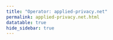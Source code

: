 ```yaml
---
title: "Operator: applied-privacy.net"
permalink: applied-privacy.net.html
datatable: true
hide_sidebar: true
---
```


<div>                        <script type="text/javascript">window.PlotlyConfig = {MathJaxConfig: 'local'};</script>
        <script src="https://cdn.plot.ly/plotly-latest.min.js"></script>                <div id="8f6292e6-b70c-43b8-83d7-44cb8d245efc" class="plotly-graph-div" style="height:100%; width:100%;"></div>            <script type="text/javascript">                                    window.PLOTLYENV=window.PLOTLYENV || {};                                    if (document.getElementById("8f6292e6-b70c-43b8-83d7-44cb8d245efc")) {                    Plotly.newPlot(                        "8f6292e6-b70c-43b8-83d7-44cb8d245efc",                        [{"name": "exit probability (%)", "type": "scatter", "x": ["2019-10-31", "2019-11-01", "2019-11-02", "2019-11-03", "2019-11-04", "2019-11-05", "2019-11-06", "2019-11-07", "2019-11-08", "2019-11-09", "2019-11-10", "2019-11-11", "2019-11-12", "2019-11-13", "2019-11-14", "2019-11-15", "2019-11-16", "2019-11-17", "2019-11-18", "2019-11-19", "2019-11-20", "2019-11-21", "2019-11-22", "2019-11-23", "2019-11-24", "2019-11-25", "2019-11-26", "2019-11-27", "2019-11-28", "2019-11-29", "2019-11-30", "2019-12-01", "2019-12-02", "2019-12-03", "2019-12-04", "2019-12-05", "2019-12-06", "2019-12-07", "2019-12-08", "2019-12-09", "2019-12-10", "2019-12-11", "2019-12-12", "2019-12-13", "2019-12-14", "2019-12-15", "2019-12-16", "2019-12-17", "2019-12-18", "2019-12-19", "2019-12-20", "2019-12-21", "2019-12-22", "2019-12-23", "2019-12-24", "2019-12-25", "2019-12-26", "2019-12-27", "2019-12-28", "2019-12-29", "2019-12-30", "2019-12-31", "2020-01-01", "2020-01-02", "2020-01-03", "2020-01-04", "2020-01-05", "2020-01-06", "2020-01-07", "2020-01-08", "2020-01-09", "2020-01-10", "2020-01-11", "2020-01-12", "2020-01-13", "2020-01-14", "2020-01-15", "2020-01-16", "2020-01-17", "2020-01-18", "2020-01-19", "2020-01-20", "2020-01-21", "2020-01-22", "2020-01-23", "2020-01-24", "2020-01-25", "2020-01-26", "2020-01-27", "2020-01-28", "2020-01-29", "2020-01-30", "2020-01-31", "2020-02-01", "2020-02-02", "2020-02-03", "2020-02-04", "2020-02-05", "2020-02-06", "2020-02-07", "2020-02-08", "2020-02-09", "2020-02-10", "2020-02-11", "2020-02-12", "2020-02-13", "2020-02-14", "2020-02-15", "2020-02-16", "2020-02-17", "2020-02-18", "2020-02-19", "2020-02-20", "2020-02-21", "2020-02-22", "2020-02-23", "2020-02-24", "2020-02-25", "2020-02-26", "2020-02-27", "2020-02-28", "2020-02-29", "2020-02-29", "2020-02-29", "2020-02-29", "2020-02-29", "2020-02-29", "2020-02-29", "2020-02-29", "2020-02-29", "2020-02-29", "2020-02-29", "2020-02-29", "2020-02-29", "2020-02-29", "2020-02-29", "2020-02-29", "2020-02-29", "2020-02-29", "2020-02-29", "2020-02-29", "2020-02-29", "2020-02-29", "2020-02-29", "2020-02-29", "2020-03-01", "2020-03-02", "2020-03-03", "2020-03-04", "2020-03-05", "2020-03-06", "2020-03-07", "2020-03-08", "2020-03-09", "2020-03-10", "2020-03-11", "2020-03-12", "2020-03-13", "2020-03-14", "2020-03-15", "2020-03-16", "2020-03-17", "2020-03-18", "2020-03-19", "2020-03-20", "2020-03-21", "2020-03-22", "2020-03-23", "2020-03-24", "2020-03-25", "2020-03-26", "2020-03-27", "2020-03-28", "2020-03-29", "2020-03-30", "2020-03-31", "2020-04-01", "2020-04-02", "2020-04-03", "2020-04-04", "2020-04-05", "2020-04-06", "2020-04-07", "2020-04-08", "2020-04-09", "2020-04-10", "2020-04-11", "2020-04-12", "2020-04-13", "2020-04-14", "2020-04-15", "2020-04-16", "2020-04-17", "2020-04-18", "2020-04-19", "2020-04-20", "2020-04-21", "2020-04-22", "2020-04-23", "2020-04-24", "2020-04-25", "2020-04-26", "2020-04-27", "2020-04-28", "2020-04-29", "2020-04-30", "2020-05-01", "2020-05-02", "2020-05-03", "2020-05-04", "2020-05-05", "2020-05-06", "2020-05-07", "2020-05-08", "2020-05-09", "2020-05-10", "2020-05-12", "2020-05-12", "2020-05-13", "2020-05-14", "2020-05-15", "2020-05-16", "2020-05-17", "2020-05-18", "2020-05-19", "2020-05-20", "2020-05-20", "2020-05-20", "2020-05-20", "2020-05-20", "2020-05-20", "2020-05-20", "2020-05-20", "2020-05-20", "2020-05-20", "2020-05-20", "2020-05-20", "2020-05-20", "2020-05-20", "2020-05-20", "2020-05-20", "2020-05-20", "2020-05-20", "2020-05-20", "2020-05-20", "2020-05-21", "2020-05-21", "2020-05-21", "2020-05-21", "2020-05-21", "2020-05-21", "2020-05-21", "2020-05-21", "2020-05-21", "2020-05-21", "2020-05-21", "2020-05-21", "2020-05-21", "2020-05-21", "2020-05-21", "2020-05-21", "2020-05-21", "2020-05-21", "2020-05-21", "2020-05-21", "2020-05-21", "2020-05-21", "2020-05-21", "2020-05-22", "2020-05-22", "2020-05-22", "2020-05-22", "2020-05-22", "2020-05-22", "2020-05-22", "2020-05-22", "2020-05-22", "2020-05-22", "2020-05-22", "2020-05-22", "2020-05-22", "2020-05-22", "2020-05-22", "2020-05-22", "2020-05-22", "2020-05-22", "2020-05-22", "2020-05-22", "2020-05-22", "2020-05-22", "2020-05-22", "2020-05-22", "2020-05-23", "2020-05-24", "2020-05-25", "2020-05-26", "2020-05-27", "2020-05-28", "2020-05-29", "2020-05-30", "2020-05-31", "2020-06-01", "2020-06-02", "2020-06-03", "2020-06-04", "2020-06-05", "2020-06-06", "2020-06-07", "2020-06-08", "2020-06-09", "2020-06-10", "2020-06-11", "2020-06-12", "2020-06-13", "2020-06-14", "2020-06-15", "2020-06-16", "2020-06-17", "2020-06-18", "2020-06-19", "2020-06-20", "2020-06-21", "2020-06-22", "2020-06-22", "2020-06-22", "2020-06-22", "2020-06-22", "2020-06-22", "2020-06-22", "2020-06-22", "2020-06-22", "2020-06-22", "2020-06-22", "2020-06-22", "2020-06-22", "2020-06-22", "2020-06-22", "2020-06-22", "2020-06-22", "2020-06-22", "2020-06-22", "2020-06-22", "2020-06-22", "2020-06-22", "2020-06-22", "2020-06-22", "2020-06-23", "2020-06-24", "2020-06-25", "2020-06-26", "2020-06-27", "2020-06-28", "2020-06-29", "2020-06-30", "2020-07-01", "2020-07-02", "2020-07-03", "2020-07-04", "2020-07-05", "2020-07-06", "2020-07-07", "2020-07-08", "2020-07-09", "2020-07-10", "2020-07-11", "2020-07-12", "2020-07-13", "2020-07-14", "2020-07-15", "2020-07-16", "2020-07-17", "2020-07-18", "2020-07-19", "2020-07-20", "2020-07-21", "2020-07-22", "2020-07-23", "2020-07-24", "2020-07-25", "2020-07-26", "2020-07-27", "2020-07-28", "2020-07-29", "2020-07-30", "2020-07-31", "2020-08-01", "2020-08-02", "2020-08-03", "2020-08-04", "2020-08-04", "2020-08-05", "2020-08-06", "2020-08-07", "2020-08-08", "2020-08-09", "2020-08-10", "2020-08-11", "2020-08-12", "2020-08-13", "2020-08-14", "2020-08-15", "2020-08-16", "2020-08-17", "2020-08-18", "2020-08-19", "2020-08-20", "2020-08-21", "2020-08-22", "2020-08-23", "2020-08-24", "2020-08-25", "2020-08-26", "2020-08-27", "2020-08-28", "2020-08-29", "2020-08-30", "2020-08-31", "2020-09-01", "2020-09-02", "2020-09-03", "2020-09-04", "2020-09-05", "2020-09-06", "2020-09-08", "2020-09-09", "2020-09-10", "2020-09-11", "2020-09-12", "2020-09-13", "2020-09-14", "2020-09-15", "2020-09-16", "2020-09-17", "2020-09-18", "2020-09-19", "2020-09-20", "2020-09-21", "2020-09-22", "2020-09-23", "2020-09-24", "2020-09-25", "2020-09-26", "2020-09-27", "2020-09-28", "2020-09-29", "2020-09-30", "2020-10-01", "2020-10-02", "2020-10-03", "2020-10-04", "2020-10-05", "2020-10-06", "2020-10-07", "2020-10-08", "2020-10-09", "2020-10-10", "2020-10-11", "2020-10-12", "2020-10-13", "2020-10-14", "2020-10-15", "2020-10-16", "2020-10-17", "2020-10-18", "2020-10-19", "2020-10-20", "2020-10-21", "2020-10-22", "2020-10-23", "2020-10-24", "2020-10-25", "2020-10-26", "2020-10-27", "2020-10-28", "2020-10-30", "2020-10-31", "2020-11-01", "2020-11-02", "2020-11-03", "2020-11-04", "2020-11-05", "2020-11-06", "2020-11-07", "2020-11-08", "2020-11-09", "2020-11-10", "2020-11-11", "2020-11-12", "2020-11-13", "2020-11-14", "2020-11-15", "2020-11-17", "2020-11-18", "2020-11-19", "2020-11-20", "2020-11-21", "2020-11-22", "2020-11-23", "2020-11-24", "2020-11-25", "2020-11-26", "2020-11-27", "2020-11-28", "2020-11-29", "2020-11-30", "2020-12-01", "2020-12-02", "2020-12-03", "2020-12-04", "2020-12-05", "2020-12-06", "2020-12-07", "2020-12-09", "2020-12-10", "2020-12-11", "2020-12-12", "2020-12-13", "2020-12-14", "2020-12-16", "2020-12-19", "2020-12-20", "2020-12-22", "2020-12-24", "2020-12-25", "2020-12-26", "2020-12-27", "2020-12-28", "2020-12-29", "2020-12-30", "2020-12-31", "2021-01-01", "2021-01-02", "2021-01-03", "2021-01-04", "2021-01-05", "2021-01-07", "2021-01-08", "2021-01-09", "2021-01-10", "2021-01-11", "2021-01-12", "2021-01-13", "2021-01-14", "2021-01-15", "2021-01-16", "2021-01-17", "2021-01-18", "2021-01-19", "2021-01-20", "2021-01-21", "2021-01-22", "2021-01-23", "2021-01-24", "2021-01-25", "2021-01-26", "2021-01-27", "2021-01-28", "2021-01-29", "2021-01-30", "2021-01-31", "2021-02-01", "2021-02-02", "2021-02-03", "2021-02-04", "2021-02-05", "2021-02-06", "2021-02-07", "2021-02-08", "2021-02-09", "2021-02-10", "2021-02-11", "2021-02-12", "2021-02-13", "2021-02-14", "2021-02-15", "2021-02-16", "2021-02-17", "2021-02-18", "2021-02-19", "2021-02-20", "2021-02-21", "2021-02-22", "2021-02-23", "2021-02-24", "2021-02-25", "2021-02-26", "2021-02-27", "2021-02-28", "2021-03-01", "2021-03-02", "2021-03-03", "2021-03-04", "2021-03-05", "2021-03-06", "2021-03-07", "2021-03-08", "2021-03-09", "2021-03-10", "2021-03-11", "2021-03-13", "2021-03-14", "2021-03-15", "2021-03-16", "2021-03-17", "2021-03-18", "2021-03-19", "2021-03-20", "2021-03-21", "2021-03-22", "2021-03-23", "2021-03-24", "2021-03-25", "2021-03-26", "2021-03-27", "2021-03-28", "2021-03-29", "2021-03-30", "2021-03-31", "2021-04-01", "2021-04-02", "2021-04-03", "2021-04-04", "2021-04-05", "2021-04-06", "2021-04-07", "2021-04-08", "2021-04-09", "2021-04-10", "2021-04-11", "2021-04-12", "2021-04-13", "2021-04-14", "2021-04-15", "2021-04-16", "2021-04-17", "2021-04-18", "2021-04-19", "2021-04-20", "2021-04-21", "2021-04-22", "2021-04-23", "2021-04-24", "2021-04-25", "2021-04-26", "2021-04-27", "2021-04-28", "2021-04-29", "2021-04-30", "2021-05-01", "2021-05-02", "2021-05-03", "2021-05-04", "2021-05-05", "2021-05-06", "2021-05-07", "2021-05-08", "2021-05-09", "2021-05-10", "2021-05-11", "2021-05-12", "2021-05-13", "2021-05-14", "2021-05-15", "2021-05-16", "2021-05-17", "2021-05-18", "2021-05-19", "2021-05-20", "2021-05-21", "2021-05-22", "2021-05-23", "2021-05-24", "2021-05-25", "2021-05-26", "2021-05-27", "2021-05-28", "2021-05-29", "2021-05-30", "2021-05-31", "2021-06-01", "2021-06-02", "2021-06-03", "2021-06-04", "2021-06-05", "2021-06-06", "2021-06-07", "2021-06-09", "2021-06-10", "2021-06-11", "2021-06-12", "2021-06-13", "2021-06-14", "2021-06-15", "2021-06-16", "2021-06-17", "2021-06-18", "2021-06-19", "2021-06-20", "2021-06-21", "2021-06-22", "2021-06-23", "2021-06-24", "2021-06-25", "2021-06-26", "2021-06-27", "2021-06-28", "2021-06-29", "2021-06-30", "2021-07-01", "2021-07-02"], "xaxis": "x", "y": [8.11, 7.82, 7.92, 8.09, 7.77, 8.01, 8.24, 8.15, 7.97, 8.47, 8.25, 8.3, 8.48, 8.78, 8.61, 8.3, 8.12, 8.38, 8.07, 8.37, 8.44, 8.24, 8.47, 8.53, 8.34, 7.91, 7.83, 7.56, 7.6, 7.53, 7.71, 7.74, 7.67, 7.61, 7.56, 7.6, 7.68, 8.34, 8.43, 8.72, 8.52, 8.32, 8.62, 8.42, 8.51, 8.5, 8.43, 8.87, 8.83, 8.93, 9.15, 8.87, 8.66, 8.48, 8.34, 9.01, 8.94, 8.87, 8.79, 8.91, 9.2, 8.54, 8.52, 8.67, 8.2, 8.23, 8.48, 8.57, 8.04, 7.95, 7.78, 8.2, 8.18, 8.46, 7.95, 8.37, 8.17, 8.86, 8.45, 9.12, 8.73, 9.41, 9.27, 8.55, 8.6, 8.28, 8.72, 8.65, 8.16, 8.53, 8.13, 8.64, 8.26, 8.63, 8.25, 8.11, 8.08, 8.13, 8.39, 8.25, 8.31, 8.58, 8.53, 8.5, 8.63, 8.52, 8.35, 8.27, 8.4, 8.31, 8.06, 8.17, 8.28, 7.96, 8.05, 7.82, 7.9, 7.84, 7.8, 7.41, 7.46, 7.31, 7.29, 7.42, 7.43, 7.38, 7.33, 7.45, 7.35, 7.2, 7.41, 7.3, 7.39, 7.25, 7.46, 7.34, 7.26, 7.39, 7.43, 7.37, 7.31, 7.41, 7.3, 7.31, 7.49, 7.55, 7.46, 7.53, 7.2, 7.61, 7.41, 7.61, 7.61, 7.61, 7.42, 7.28, 7.06, 7.5, 7.36, 7.3, 7.46, 8.74, 8.31, 7.97, 8.27, 8.13, 8.25, 8.34, 8.55, 8.78, 8.63, 8.65, 8.47, 8.39, 8.43, 8.38, 8.22, 8.24, 7.92, 8.28, 8.52, 8.22, 7.79, 8.06, 7.89, 7.64, 7.74, 7.9, 7.25, 6.93, 6.59, 6.38, 6.54, 6.61, 6.62, 6.29, 6.22, 6.19, 6.1, 5.82, 5.67, 5.58, 5.45, 5.24, 5.35, 5.12, 4.96, 4.75, 4.61, 4.62, 4.48, 4.32, 4.22, 4.09, 3.99, 3.82, 3.91, 3.84, 3.8, 3.87, 3.85, 3.74, 3.63, 3.52, 3.46, 3.4, 3.37, 3.43, 3.37, 3.39, 3.4, 3.34, 3.42, 3.44, 3.38, 3.38, 3.42, 3.37, 3.4, 3.44, 3.41, 3.36, 3.42, 3.39, 3.38, 3.44, 3.35, 3.36, 3.42, 3.34, 3.31, 3.35, 3.43, 3.36, 3.32, 3.43, 3.33, 3.37, 3.46, 3.37, 3.32, 3.42, 3.34, 3.36, 3.44, 3.31, 3.31, 3.35, 4.28, 4.16, 4.48, 4.32, 4.23, 4.42, 4.29, 4.21, 4.48, 4.35, 4.25, 3.34, 4.43, 4.34, 4.19, 4.48, 4.37, 4.27, 4.15, 4.46, 4.32, 4.21, 4.48, 4.38, 4.53, 4.71, 4.85, 4.92, 4.88, 4.71, 4.72, 4.33, 4.31, 4.21, 4.26, 4.23, 4.22, 4.08, 3.88, 3.89, 4.0, 3.94, 3.81, 3.79, 3.89, 3.77, 3.69, 3.66, 3.99, 4.03, 4.0, 3.91, 3.8, 3.79, 4.92, 4.82, 4.72, 5.02, 4.93, 4.71, 4.73, 4.95, 4.83, 4.71, 4.89, 4.71, 4.71, 4.97, 4.84, 4.71, 4.68, 4.9, 4.72, 4.7, 5.02, 4.93, 4.72, 4.75, 5.31, 5.84, 5.92, 6.27, 6.51, 6.45, 6.25, 6.38, 6.22, 6.1, 6.12, 6.22, 6.09, 5.86, 5.78, 5.85, 5.75, 5.58, 5.77, 5.42, 5.41, 5.05, 4.92, 4.89, 4.7, 4.67, 4.67, 4.44, 4.35, 4.64, 4.44, 4.41, 3.94, 3.96, 3.86, 3.78, 3.83, 3.72, 3.55, 3.65, 3.56, 3.52, 3.63, 3.62, 3.64, 3.61, 3.56, 3.51, 3.49, 3.58, 3.51, 3.45, 3.25, 3.27, 3.32, 3.2, 3.64, 3.65, 3.65, 3.97, 4.0, 4.11, 4.43, 4.66, 4.71, 4.95, 4.89, 5.06, 4.98, 4.97, 4.88, 4.58, 4.64, 4.46, 4.67, 4.6, 4.56, 4.65, 4.65, 4.48, 4.62, 4.5, 4.15, 4.16, 4.04, 4.33, 4.57, 4.37, 4.21, 4.28, 4.32, 4.2, 4.21, 4.09, 4.06, 4.19, 3.97, 3.91, 4.09, 4.0, 4.06, 4.04, 3.9, 4.0, 3.98, 3.96, 3.83, 3.9, 3.91, 3.91, 3.8, 3.79, 3.69, 3.63, 3.54, 3.61, 3.59, 3.52, 3.44, 3.55, 3.63, 3.73, 3.65, 3.63, 3.54, 3.58, 3.47, 3.56, 3.55, 4.99, 5.15, 5.46, 5.65, 5.9, 5.74, 5.74, 5.7, 5.78, 5.73, 5.94, 6.54, 6.09, 6.03, 5.94, 5.99, 6.15, 5.87, 5.79, 5.84, 5.79, 5.8, 5.81, 5.57, 5.61, 5.56, 5.58, 5.41, 5.3, 5.06, 5.01, 5.14, 5.43, 5.13, 5.29, 5.27, 5.15, 5.36, 5.23, 5.11, 5.09, 5.01, 5.04, 4.89, 4.76, 5.02, 4.21, 4.26, 3.63, 2.11, 2.18, 2.31, 2.34, 2.74, 2.85, 2.82, 2.96, 3.05, 3.02, 2.99, 3.2, 3.3, 3.26, 3.21, 3.18, 3.37, 3.51, 3.59, 3.49, 3.44, 3.44, 3.43, 3.47, 3.41, 3.46, 3.49, 3.47, 3.41, 3.32, 3.32, 3.35, 3.57, 3.55, 3.55, 3.37, 3.29, 3.44, 3.35, 3.52, 3.92, 3.94, 4.1, 4.17, 4.12, 4.32, 4.33, 4.15, 4.03, 4.04, 4.14, 4.16, 4.14, 4.12, 5.35, 5.58, 5.78, 5.19, 5.1, 5.1, 5.35, 5.28, 5.24, 5.2, 5.3, 5.29, 5.36, 5.46, 5.46, 5.46, 5.34, 5.33, 5.9, 5.66, 5.66, 5.31, 5.35, 5.65, 5.39, 5.54, 5.57, 6.18, 6.41, 6.25, 6.51, 6.12, 6.26, 5.97, 6.42, 6.25, 6.01, 6.52, 6.7, 6.57, 6.64, 6.49, 6.61, 6.07, 6.03, 6.17, 6.06, 5.72, 6.06, 5.68, 5.5, 5.85, 5.97, 6.14, 6.26, 6.07, 6.08, 6.44, 6.33, 6.39, 6.37, 6.5, 6.38, 6.21, 6.15, 6.46, 6.44, 6.35, 6.45, 6.69, 6.74, 6.64, 6.45, 6.49, 6.25, 6.56, 6.72, 6.51, 6.4, 6.55, 6.59, 6.59, 6.74, 6.91, 6.62, 6.5, 6.72, 6.73, 6.71, 6.67, 6.56, 6.66, 6.62, 6.21, 6.27, 6.52, 6.66, 6.95, 6.9, 6.88, 6.71, 6.49, 6.57, 6.87, 7.24, 7.38, 7.22, 7.18, 6.43, 6.32, 6.47, 6.54, 6.47, 6.46, 6.31, 6.18, 6.25, 5.96, 6.18, 6.12, 6.02, 6.21, 6.11, 6.14, 5.82, 5.69, 5.54, 5.68, 5.91, 5.91, 5.88, 5.92], "yaxis": "y"}, {"name": "guard probability (%)", "type": "scatter", "x": ["2019-10-31", "2019-11-01", "2019-11-02", "2019-11-03", "2019-11-04", "2019-11-05", "2019-11-06", "2019-11-07", "2019-11-08", "2019-11-09", "2019-11-10", "2019-11-11", "2019-11-12", "2019-11-13", "2019-11-14", "2019-11-15", "2019-11-16", "2019-11-17", "2019-11-18", "2019-11-19", "2019-11-20", "2019-11-21", "2019-11-22", "2019-11-23", "2019-11-24", "2019-11-25", "2019-11-26", "2019-11-27", "2019-11-28", "2019-11-29", "2019-11-30", "2019-12-01", "2019-12-02", "2019-12-03", "2019-12-04", "2019-12-05", "2019-12-06", "2019-12-07", "2019-12-08", "2019-12-09", "2019-12-10", "2019-12-11", "2019-12-12", "2019-12-13", "2019-12-14", "2019-12-15", "2019-12-16", "2019-12-17", "2019-12-18", "2019-12-19", "2019-12-20", "2019-12-21", "2019-12-22", "2019-12-23", "2019-12-24", "2019-12-25", "2019-12-26", "2019-12-27", "2019-12-28", "2019-12-29", "2019-12-30", "2019-12-31", "2020-01-01", "2020-01-02", "2020-01-03", "2020-01-04", "2020-01-05", "2020-01-06", "2020-01-07", "2020-01-08", "2020-01-09", "2020-01-10", "2020-01-11", "2020-01-12", "2020-01-13", "2020-01-14", "2020-01-15", "2020-01-16", "2020-01-17", "2020-01-18", "2020-01-19", "2020-01-20", "2020-01-21", "2020-01-22", "2020-01-23", "2020-01-24", "2020-01-25", "2020-01-26", "2020-01-27", "2020-01-28", "2020-01-29", "2020-01-30", "2020-01-31", "2020-02-01", "2020-02-02", "2020-02-03", "2020-02-04", "2020-02-05", "2020-02-06", "2020-02-07", "2020-02-08", "2020-02-09", "2020-02-10", "2020-02-11", "2020-02-12", "2020-02-13", "2020-02-14", "2020-02-15", "2020-02-16", "2020-02-17", "2020-02-18", "2020-02-19", "2020-02-20", "2020-02-21", "2020-02-22", "2020-02-23", "2020-02-24", "2020-02-25", "2020-02-26", "2020-02-27", "2020-02-28", "2020-02-29", "2020-02-29", "2020-02-29", "2020-02-29", "2020-02-29", "2020-02-29", "2020-02-29", "2020-02-29", "2020-02-29", "2020-02-29", "2020-02-29", "2020-02-29", "2020-02-29", "2020-02-29", "2020-02-29", "2020-02-29", "2020-02-29", "2020-02-29", "2020-02-29", "2020-02-29", "2020-02-29", "2020-02-29", "2020-02-29", "2020-02-29", "2020-03-01", "2020-03-02", "2020-03-03", "2020-03-04", "2020-03-05", "2020-03-06", "2020-03-07", "2020-03-08", "2020-03-09", "2020-03-10", "2020-03-11", "2020-03-12", "2020-03-13", "2020-03-14", "2020-03-15", "2020-03-16", "2020-03-17", "2020-03-18", "2020-03-19", "2020-03-20", "2020-03-21", "2020-03-22", "2020-03-23", "2020-03-24", "2020-03-25", "2020-03-26", "2020-03-27", "2020-03-28", "2020-03-29", "2020-03-30", "2020-03-31", "2020-04-01", "2020-04-02", "2020-04-03", "2020-04-04", "2020-04-05", "2020-04-06", "2020-04-07", "2020-04-08", "2020-04-09", "2020-04-10", "2020-04-11", "2020-04-12", "2020-04-13", "2020-04-14", "2020-04-15", "2020-04-16", "2020-04-17", "2020-04-18", "2020-04-19", "2020-04-20", "2020-04-21", "2020-04-22", "2020-04-23", "2020-04-24", "2020-04-25", "2020-04-26", "2020-04-27", "2020-04-28", "2020-04-29", "2020-04-30", "2020-05-01", "2020-05-02", "2020-05-03", "2020-05-04", "2020-05-05", "2020-05-06", "2020-05-07", "2020-05-08", "2020-05-09", "2020-05-10", "2020-05-12", "2020-05-12", "2020-05-13", "2020-05-14", "2020-05-15", "2020-05-16", "2020-05-17", "2020-05-18", "2020-05-19", "2020-05-20", "2020-05-20", "2020-05-20", "2020-05-20", "2020-05-20", "2020-05-20", "2020-05-20", "2020-05-20", "2020-05-20", "2020-05-20", "2020-05-20", "2020-05-20", "2020-05-20", "2020-05-20", "2020-05-20", "2020-05-20", "2020-05-20", "2020-05-20", "2020-05-20", "2020-05-20", "2020-05-21", "2020-05-21", "2020-05-21", "2020-05-21", "2020-05-21", "2020-05-21", "2020-05-21", "2020-05-21", "2020-05-21", "2020-05-21", "2020-05-21", "2020-05-21", "2020-05-21", "2020-05-21", "2020-05-21", "2020-05-21", "2020-05-21", "2020-05-21", "2020-05-21", "2020-05-21", "2020-05-21", "2020-05-21", "2020-05-21", "2020-05-22", "2020-05-22", "2020-05-22", "2020-05-22", "2020-05-22", "2020-05-22", "2020-05-22", "2020-05-22", "2020-05-22", "2020-05-22", "2020-05-22", "2020-05-22", "2020-05-22", "2020-05-22", "2020-05-22", "2020-05-22", "2020-05-22", "2020-05-22", "2020-05-22", "2020-05-22", "2020-05-22", "2020-05-22", "2020-05-22", "2020-05-22", "2020-05-23", "2020-05-24", "2020-05-25", "2020-05-26", "2020-05-27", "2020-05-28", "2020-05-29", "2020-05-30", "2020-05-31", "2020-06-01", "2020-06-02", "2020-06-03", "2020-06-04", "2020-06-05", "2020-06-06", "2020-06-07", "2020-06-08", "2020-06-09", "2020-06-10", "2020-06-11", "2020-06-12", "2020-06-13", "2020-06-14", "2020-06-15", "2020-06-16", "2020-06-17", "2020-06-18", "2020-06-19", "2020-06-20", "2020-06-21", "2020-06-22", "2020-06-22", "2020-06-22", "2020-06-22", "2020-06-22", "2020-06-22", "2020-06-22", "2020-06-22", "2020-06-22", "2020-06-22", "2020-06-22", "2020-06-22", "2020-06-22", "2020-06-22", "2020-06-22", "2020-06-22", "2020-06-22", "2020-06-22", "2020-06-22", "2020-06-22", "2020-06-22", "2020-06-22", "2020-06-22", "2020-06-22", "2020-06-23", "2020-06-24", "2020-06-25", "2020-06-26", "2020-06-27", "2020-06-28", "2020-06-29", "2020-06-30", "2020-07-01", "2020-07-02", "2020-07-03", "2020-07-04", "2020-07-05", "2020-07-06", "2020-07-07", "2020-07-08", "2020-07-09", "2020-07-10", "2020-07-11", "2020-07-12", "2020-07-13", "2020-07-14", "2020-07-15", "2020-07-16", "2020-07-17", "2020-07-18", "2020-07-19", "2020-07-20", "2020-07-21", "2020-07-22", "2020-07-23", "2020-07-24", "2020-07-25", "2020-07-26", "2020-07-27", "2020-07-28", "2020-07-29", "2020-07-30", "2020-07-31", "2020-08-01", "2020-08-02", "2020-08-03", "2020-08-04", "2020-08-04", "2020-08-05", "2020-08-06", "2020-08-07", "2020-08-08", "2020-08-09", "2020-08-10", "2020-08-11", "2020-08-12", "2020-08-13", "2020-08-14", "2020-08-15", "2020-08-16", "2020-08-17", "2020-08-18", "2020-08-19", "2020-08-20", "2020-08-21", "2020-08-22", "2020-08-23", "2020-08-24", "2020-08-25", "2020-08-26", "2020-08-27", "2020-08-28", "2020-08-29", "2020-08-30", "2020-08-31", "2020-09-01", "2020-09-02", "2020-09-03", "2020-09-04", "2020-09-05", "2020-09-06", "2020-09-08", "2020-09-09", "2020-09-10", "2020-09-11", "2020-09-12", "2020-09-13", "2020-09-14", "2020-09-15", "2020-09-16", "2020-09-17", "2020-09-18", "2020-09-19", "2020-09-20", "2020-09-21", "2020-09-22", "2020-09-23", "2020-09-24", "2020-09-25", "2020-09-26", "2020-09-27", "2020-09-28", "2020-09-29", "2020-09-30", "2020-10-01", "2020-10-02", "2020-10-03", "2020-10-04", "2020-10-05", "2020-10-06", "2020-10-07", "2020-10-08", "2020-10-09", "2020-10-10", "2020-10-11", "2020-10-12", "2020-10-13", "2020-10-14", "2020-10-15", "2020-10-16", "2020-10-17", "2020-10-18", "2020-10-19", "2020-10-20", "2020-10-21", "2020-10-22", "2020-10-23", "2020-10-24", "2020-10-25", "2020-10-26", "2020-10-27", "2020-10-28", "2020-10-30", "2020-10-31", "2020-11-01", "2020-11-02", "2020-11-03", "2020-11-04", "2020-11-05", "2020-11-06", "2020-11-07", "2020-11-08", "2020-11-09", "2020-11-10", "2020-11-11", "2020-11-12", "2020-11-13", "2020-11-14", "2020-11-15", "2020-11-17", "2020-11-18", "2020-11-19", "2020-11-20", "2020-11-21", "2020-11-22", "2020-11-23", "2020-11-24", "2020-11-25", "2020-11-26", "2020-11-27", "2020-11-28", "2020-11-29", "2020-11-30", "2020-12-01", "2020-12-02", "2020-12-03", "2020-12-04", "2020-12-05", "2020-12-06", "2020-12-07", "2020-12-09", "2020-12-10", "2020-12-11", "2020-12-12", "2020-12-13", "2020-12-14", "2020-12-16", "2020-12-19", "2020-12-20", "2020-12-22", "2020-12-24", "2020-12-25", "2020-12-26", "2020-12-27", "2020-12-28", "2020-12-29", "2020-12-30", "2020-12-31", "2021-01-01", "2021-01-02", "2021-01-03", "2021-01-04", "2021-01-05", "2021-01-07", "2021-01-08", "2021-01-09", "2021-01-10", "2021-01-11", "2021-01-12", "2021-01-13", "2021-01-14", "2021-01-15", "2021-01-16", "2021-01-17", "2021-01-18", "2021-01-19", "2021-01-20", "2021-01-21", "2021-01-22", "2021-01-23", "2021-01-24", "2021-01-25", "2021-01-26", "2021-01-27", "2021-01-28", "2021-01-29", "2021-01-30", "2021-01-31", "2021-02-01", "2021-02-02", "2021-02-03", "2021-02-04", "2021-02-05", "2021-02-06", "2021-02-07", "2021-02-08", "2021-02-09", "2021-02-10", "2021-02-11", "2021-02-12", "2021-02-13", "2021-02-14", "2021-02-15", "2021-02-16", "2021-02-17", "2021-02-18", "2021-02-19", "2021-02-20", "2021-02-21", "2021-02-22", "2021-02-23", "2021-02-24", "2021-02-25", "2021-02-26", "2021-02-27", "2021-02-28", "2021-03-01", "2021-03-02", "2021-03-03", "2021-03-04", "2021-03-05", "2021-03-06", "2021-03-07", "2021-03-08", "2021-03-09", "2021-03-10", "2021-03-11", "2021-03-13", "2021-03-14", "2021-03-15", "2021-03-16", "2021-03-17", "2021-03-18", "2021-03-19", "2021-03-20", "2021-03-21", "2021-03-22", "2021-03-23", "2021-03-24", "2021-03-25", "2021-03-26", "2021-03-27", "2021-03-28", "2021-03-29", "2021-03-30", "2021-03-31", "2021-04-01", "2021-04-02", "2021-04-03", "2021-04-04", "2021-04-05", "2021-04-06", "2021-04-07", "2021-04-08", "2021-04-09", "2021-04-10", "2021-04-11", "2021-04-12", "2021-04-13", "2021-04-14", "2021-04-15", "2021-04-16", "2021-04-17", "2021-04-18", "2021-04-19", "2021-04-20", "2021-04-21", "2021-04-22", "2021-04-23", "2021-04-24", "2021-04-25", "2021-04-26", "2021-04-27", "2021-04-28", "2021-04-29", "2021-04-30", "2021-05-01", "2021-05-02", "2021-05-03", "2021-05-04", "2021-05-05", "2021-05-06", "2021-05-07", "2021-05-08", "2021-05-09", "2021-05-10", "2021-05-11", "2021-05-12", "2021-05-13", "2021-05-14", "2021-05-15", "2021-05-16", "2021-05-17", "2021-05-18", "2021-05-19", "2021-05-20", "2021-05-21", "2021-05-22", "2021-05-23", "2021-05-24", "2021-05-25", "2021-05-26", "2021-05-27", "2021-05-28", "2021-05-29", "2021-05-30", "2021-05-31", "2021-06-01", "2021-06-02", "2021-06-03", "2021-06-04", "2021-06-05", "2021-06-06", "2021-06-07", "2021-06-09", "2021-06-10", "2021-06-11", "2021-06-12", "2021-06-13", "2021-06-14", "2021-06-15", "2021-06-16", "2021-06-17", "2021-06-18", "2021-06-19", "2021-06-20", "2021-06-21", "2021-06-22", "2021-06-23", "2021-06-24", "2021-06-25", "2021-06-26", "2021-06-27", "2021-06-28", "2021-06-29", "2021-06-30", "2021-07-01", "2021-07-02"], "xaxis": "x", "y": [0.47, 0.46, 0.46, 0.45, 0.5, 0.49, 0.51, 0.47, 0.45, 0.46, 0.41, 0.44, 0.44, 0.42, 0.45, 0.49, 0.47, 0.48, 0.46, 0.47, 0.52, 0.5, 0.52, 0.52, 0.53, 0.58, 0.54, 0.49, 0.54, 0.58, 0.54, 0.56, 0.54, 0.56, 0.57, 0.57, 0.56, 0.28, 0.27, 0.27, 0.28, 0.26, 0.24, 0.23, 0.25, 0.27, 0.28, 0.25, 0.28, 0.3, 0.32, 0.27, 0.28, 0.24, 0.28, 0.24, 0.28, 0.28, 0.29, 0.14, 0.15, 0.16, 0.17, 0.15, 0.17, 0.17, 0.17, 0.17, 0.29, 0.28, 0.31, 0.35, 0.36, 0.3, 0.29, 0.35, 0.35, 0.37, 0.35, 0.32, 0.33, 0.34, 0.37, 0.37, 0.34, 0.32, 0.35, 0.34, 0.35, 0.32, 0.32, 0.38, 0.35, 0.28, 0.32, 0.33, 0.32, 0.32, 0.34, 0.33, 0.35, 0.34, 0.35, 0.34, 0.32, 0.32, 0.32, 0.33, 0.32, 0.32, 0.33, 0.29, 0.27, 0.29, 0.26, 0.27, 0.27, 0.29, 0.29, 0.31, 0.32, 0.31, 0.32, 0.32, 0.32, 0.32, 0.32, 0.32, 0.32, 0.32, 0.32, 0.31, 0.32, 0.31, 0.32, 0.32, 0.32, 0.32, 0.32, 0.31, 0.32, 0.32, 0.32, 0.32, 0.32, 0.16, 0.1, 0.16, 0.17, 0.18, 0.14, 0.13, 0.18, 0.18, 0.17, 0.19, 0.19, 0.0, 0.0, 0.0, 0.01, 0.02, 0.01, 0.02, 0.02, 0.02, 0.02, 0.02, 0.02, 0.01, 0.01, 0.02, 0.02, 0.02, 0.02, 0.02, 0.02, 0.02, 0.02, 0.01, 0.01, 0.01, 0.02, 0.02, 0.02, 0.02, 0.02, 0.03, 0.02, 0.02, 0.02, 0.02, 0.02, 0.02, 0.02, 0.02, 0.02, 0.02, 0.02, 0.02, 0.02, 0.01, 0.02, 0.02, 0.02, 0.02, 0.02, 0.03, 0.03, 0.03, 0.02, 0.02, 0.02, 0.02, 0.02, 0.02, 0.02, 0.02, 0.02, 0.02, 0.02, 0.02, 0.02, 0.02, 0.02, 0.04, 0.02, 0.03, 0.06, 0.02, 0.04, 0.02, 0.02, 0.03, 0.06, 0.02, 0.04, 0.07, 0.02, 0.02, 0.05, 0.02, 0.04, 0.06, 0.02, 0.02, 0.02, 0.02, 0.02, 0.02, 0.02, 0.02, 0.02, 0.02, 0.02, 0.02, 0.02, 0.02, 0.02, 0.02, 0.02, 0.02, 0.02, 0.02, 0.02, 0.02, 0.02, 0.02, 0.02, 0.02, 0.02, 0.02, 0.02, 0.02, 0.02, 0.02, 0.02, 0.02, 0.02, 0.02, 0.02, 0.02, 0.02, 0.02, 0.02, 0.02, 0.02, 0.02, 0.02, 0.02, 0.02, 0.02, 0.02, 0.02, 0.02, 0.02, 0.02, 0.02, 0.02, 0.02, 0.02, 0.02, 0.02, 0.02, 0.02, 0.02, 0.02, 0.02, 0.02, 0.02, 0.02, 0.02, 0.02, 0.02, 0.02, 0.02, 0.02, 0.02, 0.02, 0.02, 0.02, 0.02, 0.02, 0.01, 0.02, 0.02, 0.02, 0.02, 0.02, 0.02, 0.01, 0.02, 0.02, 0.01, 0.02, 0.02, 0.01, 0.02, 0.02, 0.02, 0.01, 0.02, 0.02, 0.01, 0.02, 0.02, 0.02, 0.01, 0.02, 0.02, 0.02, 0.02, 0.02, 0.02, 0.02, 0.02, 0.02, 0.01, 0.01, 0.02, 0.02, 0.02, 0.02, 0.02, 0.01, 0.01, 0.02, 0.02, 0.02, 0.02, 0.02, 0.02, 0.02, 0.02, 0.02, 0.02, 0.02, 0.02, 0.02, 0.02, 0.02, 0.02, 0.02, 0.01, 0.01, 0.02, 0.02, 0.01, 0.02, 0.02, 0.02, 0.02, 0.02, 0.01, 0.01, 0.01, 0.02, 0.02, 0.01, 0.02, 0.02, 0.02, 0.01, 0.01, 0.02, 0.02, 0.02, 0.01, 0.02, 0.02, 0.02, 0.02, 0.02, 0.01, 0.01, 0.01, 0.01, 0.01, 0.01, 0.02, 0.02, 0.02, 0.02, 0.02, 0.02, 0.01, 0.01, 0.01, 0.02, 0.01, 0.01, 0.01, 0.01, 0.01, 0.01, 0.02, 0.02, 0.0, 0.0, 0.02, 0.02, 0.01, 0.01, 0.01, 0.02, 0.02, 0.01, 0.02, 0.02, 0.01, 0.01, 0.01, 0.02, 0.02, 0.02, 0.02, 0.01, 0.02, 0.02, 0.02, 0.03, 0.04, 0.05, 0.05, 0.08, 0.03, 0.02, 0.02, 0.01, 0.0, 0.0, 0.0, 0.04, 0.01, 0.01, 0.0, 0.0, 0.0, 0.0, 0.02, 0.01, 0.01, 0.01, 0.01, 0.02, 0.01, 0.02, 0.01, 0.02, 0.02, 0.01, 0.01, 0.01, 0.01, 0.01, 0.01, 0.01, 0.01, 0.01, 0.02, 0.02, 0.02, 0.02, 0.01, 0.01, 0.01, 0.02, 0.01, 0.01, 0.01, 0.01, 0.01, 0.01, 0.01, 0.01, 0.02, 0.02, 0.01, 0.02, 0.02, 0.02, 0.01, 0.01, 0.0, 0.01, 0.01, 0.01, 0.01, 0.02, 0.02, 0.01, 0.01, 0.01, 0.03, 0.05, 0.02, 0.02, 0.01, 0.01, 0.01, 0.0, 0.01, 0.01, 0.01, 0.02, 0.02, 0.01, 0.01, 0.01, 0.02, 0.02, 0.01, 0.01, 0.03, 0.04, 0.06, 0.01, 0.03, 0.02, 0.04, 0.01, 0.02, 0.02, 0.01, 0.01, 0.01, 0.01, 0.02, 0.02, 0.02, 0.01, 0.02, 0.02, 0.02, 0.02, 0.01, 0.01, 0.01, 0.01, 0.01, 0.01, 0.01, 0.01, 0.01, 0.01, 0.01, 0.01, 0.01, 0.01, 0.01, 0.01, 0.01, 0.01, 0.01, 0.01, 0.01, 0.01, 0.01, 0.01, 0.01, 0.01, 0.0, 0.0, 0.01, 0.01, 0.01, 0.01, 0.01, 0.01, 0.01, 0.01, 0.01, 0.01, 0.01, 0.01, 0.01, 0.01, 0.01, 0.01, 0.01, 0.01, 0.01, 0.01, 0.01, 0.01, 0.01, 0.01, 0.01, 0.01, 0.01, 0.01, 0.01, 0.01, 0.01, 0.01, 0.01, 0.01, 0.01, 0.01, 0.01, 0.01, 0.01, 0.01, 0.01, 0.01, 0.01, 0.01, 0.01, 0.01, 0.01, 0.01, 0.02, 0.01, 0.01, 0.01, 0.01, 0.01, 0.02, 0.01, 0.01, 0.01, 0.01, 0.01, 0.01, 0.01, 0.01, 0.01, 0.01, 0.01, 0.01, 0.0, 0.01, 0.0, 0.01, 0.01, 0.01, 0.01, 0.01, 0.01, 0.01, 0.01, 0.01, 0.01, 0.01, 0.01, 0.01, 0.01, 0.01, 0.01, 0.01, 0.01, 0.01, 0.01, 0.01, 0.01, 0.01, 0.01, 0.01, 0.01, 0.01, 0.01, 0.01, 0.01, 0.01, 0.01, 0.01, 0.01, 0.01, 0.01, 0.01], "yaxis": "y"}, {"name": "advertised bandwidth", "type": "scatter", "x": ["2019-10-31", "2019-11-01", "2019-11-02", "2019-11-03", "2019-11-04", "2019-11-05", "2019-11-06", "2019-11-07", "2019-11-08", "2019-11-09", "2019-11-10", "2019-11-11", "2019-11-12", "2019-11-13", "2019-11-14", "2019-11-15", "2019-11-16", "2019-11-17", "2019-11-18", "2019-11-19", "2019-11-20", "2019-11-21", "2019-11-22", "2019-11-23", "2019-11-24", "2019-11-25", "2019-11-26", "2019-11-27", "2019-11-28", "2019-11-29", "2019-11-30", "2019-12-01", "2019-12-02", "2019-12-03", "2019-12-04", "2019-12-05", "2019-12-06", "2019-12-07", "2019-12-08", "2019-12-09", "2019-12-10", "2019-12-11", "2019-12-12", "2019-12-13", "2019-12-14", "2019-12-15", "2019-12-16", "2019-12-17", "2019-12-18", "2019-12-19", "2019-12-20", "2019-12-21", "2019-12-22", "2019-12-23", "2019-12-24", "2019-12-25", "2019-12-26", "2019-12-27", "2019-12-28", "2019-12-29", "2019-12-30", "2019-12-31", "2020-01-01", "2020-01-02", "2020-01-03", "2020-01-04", "2020-01-05", "2020-01-06", "2020-01-07", "2020-01-08", "2020-01-09", "2020-01-10", "2020-01-11", "2020-01-12", "2020-01-13", "2020-01-14", "2020-01-15", "2020-01-16", "2020-01-17", "2020-01-18", "2020-01-19", "2020-01-20", "2020-01-21", "2020-01-22", "2020-01-23", "2020-01-24", "2020-01-25", "2020-01-26", "2020-01-27", "2020-01-28", "2020-01-29", "2020-01-30", "2020-01-31", "2020-02-01", "2020-02-02", "2020-02-03", "2020-02-04", "2020-02-05", "2020-02-06", "2020-02-07", "2020-02-08", "2020-02-09", "2020-02-10", "2020-02-11", "2020-02-12", "2020-02-13", "2020-02-14", "2020-02-15", "2020-02-16", "2020-02-17", "2020-02-18", "2020-02-19", "2020-02-20", "2020-02-21", "2020-02-22", "2020-02-23", "2020-02-24", "2020-02-25", "2020-02-26", "2020-02-27", "2020-02-28", "2020-02-29", "2020-02-29", "2020-02-29", "2020-02-29", "2020-02-29", "2020-02-29", "2020-02-29", "2020-02-29", "2020-02-29", "2020-02-29", "2020-02-29", "2020-02-29", "2020-02-29", "2020-02-29", "2020-02-29", "2020-02-29", "2020-02-29", "2020-02-29", "2020-02-29", "2020-02-29", "2020-02-29", "2020-02-29", "2020-02-29", "2020-02-29", "2020-03-01", "2020-03-02", "2020-03-03", "2020-03-04", "2020-03-05", "2020-03-06", "2020-03-07", "2020-03-08", "2020-03-09", "2020-03-10", "2020-03-11", "2020-03-12", "2020-03-13", "2020-03-14", "2020-03-15", "2020-03-16", "2020-03-17", "2020-03-18", "2020-03-19", "2020-03-20", "2020-03-21", "2020-03-22", "2020-03-23", "2020-03-24", "2020-03-25", "2020-03-26", "2020-03-27", "2020-03-28", "2020-03-29", "2020-03-30", "2020-03-31", "2020-04-01", "2020-04-02", "2020-04-03", "2020-04-04", "2020-04-05", "2020-04-06", "2020-04-07", "2020-04-08", "2020-04-09", "2020-04-10", "2020-04-11", "2020-04-12", "2020-04-13", "2020-04-14", "2020-04-15", "2020-04-16", "2020-04-17", "2020-04-18", "2020-04-19", "2020-04-20", "2020-04-21", "2020-04-22", "2020-04-23", "2020-04-24", "2020-04-25", "2020-04-26", "2020-04-27", "2020-04-28", "2020-04-29", "2020-04-30", "2020-05-01", "2020-05-02", "2020-05-03", "2020-05-04", "2020-05-05", "2020-05-06", "2020-05-07", "2020-05-08", "2020-05-09", "2020-05-10", "2020-05-12", "2020-05-12", "2020-05-13", "2020-05-14", "2020-05-15", "2020-05-16", "2020-05-17", "2020-05-18", "2020-05-19", "2020-05-20", "2020-05-20", "2020-05-20", "2020-05-20", "2020-05-20", "2020-05-20", "2020-05-20", "2020-05-20", "2020-05-20", "2020-05-20", "2020-05-20", "2020-05-20", "2020-05-20", "2020-05-20", "2020-05-20", "2020-05-20", "2020-05-20", "2020-05-20", "2020-05-20", "2020-05-20", "2020-05-21", "2020-05-21", "2020-05-21", "2020-05-21", "2020-05-21", "2020-05-21", "2020-05-21", "2020-05-21", "2020-05-21", "2020-05-21", "2020-05-21", "2020-05-21", "2020-05-21", "2020-05-21", "2020-05-21", "2020-05-21", "2020-05-21", "2020-05-21", "2020-05-21", "2020-05-21", "2020-05-21", "2020-05-21", "2020-05-21", "2020-05-22", "2020-05-22", "2020-05-22", "2020-05-22", "2020-05-22", "2020-05-22", "2020-05-22", "2020-05-22", "2020-05-22", "2020-05-22", "2020-05-22", "2020-05-22", "2020-05-22", "2020-05-22", "2020-05-22", "2020-05-22", "2020-05-22", "2020-05-22", "2020-05-22", "2020-05-22", "2020-05-22", "2020-05-22", "2020-05-22", "2020-05-22", "2020-05-23", "2020-05-24", "2020-05-25", "2020-05-26", "2020-05-27", "2020-05-28", "2020-05-29", "2020-05-30", "2020-05-31", "2020-06-01", "2020-06-02", "2020-06-03", "2020-06-04", "2020-06-05", "2020-06-06", "2020-06-07", "2020-06-08", "2020-06-09", "2020-06-10", "2020-06-11", "2020-06-12", "2020-06-13", "2020-06-14", "2020-06-15", "2020-06-16", "2020-06-17", "2020-06-18", "2020-06-19", "2020-06-20", "2020-06-21", "2020-06-22", "2020-06-22", "2020-06-22", "2020-06-22", "2020-06-22", "2020-06-22", "2020-06-22", "2020-06-22", "2020-06-22", "2020-06-22", "2020-06-22", "2020-06-22", "2020-06-22", "2020-06-22", "2020-06-22", "2020-06-22", "2020-06-22", "2020-06-22", "2020-06-22", "2020-06-22", "2020-06-22", "2020-06-22", "2020-06-22", "2020-06-22", "2020-06-23", "2020-06-24", "2020-06-25", "2020-06-26", "2020-06-27", "2020-06-28", "2020-06-29", "2020-06-30", "2020-07-01", "2020-07-02", "2020-07-03", "2020-07-04", "2020-07-05", "2020-07-06", "2020-07-07", "2020-07-08", "2020-07-09", "2020-07-10", "2020-07-11", "2020-07-12", "2020-07-13", "2020-07-14", "2020-07-15", "2020-07-16", "2020-07-17", "2020-07-18", "2020-07-19", "2020-07-20", "2020-07-21", "2020-07-22", "2020-07-23", "2020-07-24", "2020-07-25", "2020-07-26", "2020-07-27", "2020-07-28", "2020-07-29", "2020-07-30", "2020-07-31", "2020-08-01", "2020-08-02", "2020-08-03", "2020-08-04", "2020-08-04", "2020-08-05", "2020-08-06", "2020-08-07", "2020-08-08", "2020-08-09", "2020-08-10", "2020-08-11", "2020-08-12", "2020-08-13", "2020-08-14", "2020-08-15", "2020-08-16", "2020-08-17", "2020-08-18", "2020-08-19", "2020-08-20", "2020-08-21", "2020-08-22", "2020-08-23", "2020-08-24", "2020-08-25", "2020-08-26", "2020-08-27", "2020-08-28", "2020-08-29", "2020-08-30", "2020-08-31", "2020-09-01", "2020-09-02", "2020-09-03", "2020-09-04", "2020-09-05", "2020-09-06", "2020-09-08", "2020-09-09", "2020-09-10", "2020-09-11", "2020-09-12", "2020-09-13", "2020-09-14", "2020-09-15", "2020-09-16", "2020-09-17", "2020-09-18", "2020-09-19", "2020-09-20", "2020-09-21", "2020-09-22", "2020-09-23", "2020-09-24", "2020-09-25", "2020-09-26", "2020-09-27", "2020-09-28", "2020-09-29", "2020-09-30", "2020-10-01", "2020-10-02", "2020-10-03", "2020-10-04", "2020-10-05", "2020-10-06", "2020-10-07", "2020-10-08", "2020-10-09", "2020-10-10", "2020-10-11", "2020-10-12", "2020-10-13", "2020-10-14", "2020-10-15", "2020-10-16", "2020-10-17", "2020-10-18", "2020-10-19", "2020-10-20", "2020-10-21", "2020-10-22", "2020-10-23", "2020-10-24", "2020-10-25", "2020-10-26", "2020-10-27", "2020-10-28", "2020-10-30", "2020-10-31", "2020-11-01", "2020-11-02", "2020-11-03", "2020-11-04", "2020-11-05", "2020-11-06", "2020-11-07", "2020-11-08", "2020-11-09", "2020-11-10", "2020-11-11", "2020-11-12", "2020-11-13", "2020-11-14", "2020-11-15", "2020-11-17", "2020-11-18", "2020-11-19", "2020-11-20", "2020-11-21", "2020-11-22", "2020-11-23", "2020-11-24", "2020-11-25", "2020-11-26", "2020-11-27", "2020-11-28", "2020-11-29", "2020-11-30", "2020-12-01", "2020-12-02", "2020-12-03", "2020-12-04", "2020-12-05", "2020-12-06", "2020-12-07", "2020-12-09", "2020-12-10", "2020-12-11", "2020-12-12", "2020-12-13", "2020-12-14", "2020-12-16", "2020-12-19", "2020-12-20", "2020-12-22", "2020-12-24", "2020-12-25", "2020-12-26", "2020-12-27", "2020-12-28", "2020-12-29", "2020-12-30", "2020-12-31", "2021-01-01", "2021-01-02", "2021-01-03", "2021-01-04", "2021-01-05", "2021-01-07", "2021-01-08", "2021-01-09", "2021-01-10", "2021-01-11", "2021-01-12", "2021-01-13", "2021-01-14", "2021-01-15", "2021-01-16", "2021-01-17", "2021-01-18", "2021-01-19", "2021-01-20", "2021-01-21", "2021-01-22", "2021-01-23", "2021-01-24", "2021-01-25", "2021-01-26", "2021-01-27", "2021-01-28", "2021-01-29", "2021-01-30", "2021-01-31", "2021-02-01", "2021-02-02", "2021-02-03", "2021-02-04", "2021-02-05", "2021-02-06", "2021-02-07", "2021-02-08", "2021-02-09", "2021-02-10", "2021-02-11", "2021-02-12", "2021-02-13", "2021-02-14", "2021-02-15", "2021-02-16", "2021-02-17", "2021-02-18", "2021-02-19", "2021-02-20", "2021-02-21", "2021-02-22", "2021-02-23", "2021-02-24", "2021-02-25", "2021-02-26", "2021-02-27", "2021-02-28", "2021-03-01", "2021-03-02", "2021-03-03", "2021-03-04", "2021-03-05", "2021-03-06", "2021-03-07", "2021-03-08", "2021-03-09", "2021-03-10", "2021-03-11", "2021-03-13", "2021-03-14", "2021-03-15", "2021-03-16", "2021-03-17", "2021-03-18", "2021-03-19", "2021-03-20", "2021-03-21", "2021-03-22", "2021-03-23", "2021-03-24", "2021-03-25", "2021-03-26", "2021-03-27", "2021-03-28", "2021-03-29", "2021-03-30", "2021-03-31", "2021-04-01", "2021-04-02", "2021-04-03", "2021-04-04", "2021-04-05", "2021-04-06", "2021-04-07", "2021-04-08", "2021-04-09", "2021-04-10", "2021-04-11", "2021-04-12", "2021-04-13", "2021-04-14", "2021-04-15", "2021-04-16", "2021-04-17", "2021-04-18", "2021-04-19", "2021-04-20", "2021-04-21", "2021-04-22", "2021-04-23", "2021-04-24", "2021-04-25", "2021-04-26", "2021-04-27", "2021-04-28", "2021-04-29", "2021-04-30", "2021-05-01", "2021-05-02", "2021-05-03", "2021-05-04", "2021-05-05", "2021-05-06", "2021-05-07", "2021-05-08", "2021-05-09", "2021-05-10", "2021-05-11", "2021-05-12", "2021-05-13", "2021-05-14", "2021-05-15", "2021-05-16", "2021-05-17", "2021-05-18", "2021-05-19", "2021-05-20", "2021-05-21", "2021-05-22", "2021-05-23", "2021-05-24", "2021-05-25", "2021-05-26", "2021-05-27", "2021-05-28", "2021-05-29", "2021-05-30", "2021-05-31", "2021-06-01", "2021-06-02", "2021-06-03", "2021-06-04", "2021-06-05", "2021-06-06", "2021-06-07", "2021-06-09", "2021-06-10", "2021-06-11", "2021-06-12", "2021-06-13", "2021-06-14", "2021-06-15", "2021-06-16", "2021-06-17", "2021-06-18", "2021-06-19", "2021-06-20", "2021-06-21", "2021-06-22", "2021-06-23", "2021-06-24", "2021-06-25", "2021-06-26", "2021-06-27", "2021-06-28", "2021-06-29", "2021-06-30", "2021-07-01", "2021-07-02"], "xaxis": "x", "y": [7.0, 6.98, 6.99, 6.96, 7.01, 7.02, 7.0, 7.06, 7.01, 7.0, 7.04, 7.07, 7.03, 7.03, 7.05, 7.07, 7.08, 7.11, 7.1, 7.1, 7.06, 7.19, 7.19, 7.17, 7.16, 7.18, 7.2, 7.22, 7.21, 7.24, 7.21, 7.14, 7.18, 7.18, 7.13, 7.18, 7.19, 7.34, 7.41, 7.45, 7.56, 7.59, 7.53, 7.51, 7.48, 7.42, 7.41, 7.38, 7.4, 7.4, 7.34, 7.45, 7.44, 7.43, 7.43, 7.43, 7.39, 7.28, 7.28, 7.37, 7.42, 7.41, 7.42, 7.39, 7.36, 7.37, 7.37, 7.3, 7.28, 7.33, 7.42, 7.43, 7.49, 7.52, 7.59, 7.6, 7.6, 7.66, 7.63, 7.53, 7.57, 7.56, 7.58, 7.62, 7.58, 7.59, 7.59, 7.58, 7.57, 7.6, 7.58, 7.59, 7.61, 7.58, 7.58, 7.61, 7.62, 7.6, 7.58, 7.57, 7.53, 7.63, 7.64, 7.65, 7.65, 7.63, 7.56, 7.56, 7.59, 7.62, 7.62, 7.64, 7.65, 7.59, 7.56, 7.5, 7.51, 7.57, 7.64, 7.69, 7.71, 7.7, 7.7, 7.7, 7.71, 7.7, 7.7, 7.7, 7.7, 7.7, 7.7, 7.7, 7.7, 7.7, 7.7, 7.7, 7.7, 7.7, 7.7, 7.7, 7.7, 7.7, 7.7, 7.7, 7.7, 7.82, 7.85, 7.8, 7.71, 7.57, 7.52, 7.51, 7.45, 7.42, 7.44, 7.46, 7.45, 7.43, 7.5, 7.52, 7.53, 7.52, 7.63, 7.77, 7.8, 7.8, 7.87, 7.89, 7.86, 7.84, 7.92, 7.93, 7.98, 7.98, 8.05, 8.05, 8.05, 7.99, 7.98, 7.9, 7.89, 7.89, 7.91, 7.8, 7.81, 7.64, 7.45, 7.41, 7.24, 7.28, 7.27, 7.25, 7.17, 7.13, 6.92, 6.54, 6.56, 6.52, 6.47, 6.42, 6.33, 6.31, 6.15, 5.98, 5.95, 5.81, 5.73, 5.64, 5.55, 5.54, 5.55, 5.41, 5.36, 5.31, 5.2, 5.1, 4.84, 5.07, 4.84, 4.83, 4.69, 4.63, 4.61, 4.48, 4.48, 4.46, 4.47, 4.46, 4.47, 4.47, 4.46, 4.47, 4.48, 4.46, 4.47, 4.47, 4.46, 4.47, 4.47, 4.46, 4.46, 4.47, 4.46, 4.47, 4.47, 4.46, 4.41, 4.41, 4.41, 4.36, 4.41, 4.41, 4.46, 4.4, 4.41, 4.41, 4.41, 4.41, 4.43, 4.4, 4.41, 4.41, 4.41, 4.41, 4.41, 4.36, 4.41, 4.41, 4.35, 4.36, 4.36, 4.36, 4.35, 4.36, 4.35, 4.36, 4.36, 4.36, 4.35, 4.36, 4.36, 4.36, 4.35, 4.36, 4.36, 4.35, 4.36, 4.36, 4.36, 4.35, 4.36, 4.36, 4.71, 4.91, 5.0, 5.21, 5.24, 5.24, 5.26, 5.18, 5.17, 5.16, 5.15, 5.14, 5.12, 5.03, 4.97, 4.9, 4.9, 4.85, 4.81, 4.76, 4.71, 4.64, 4.58, 4.56, 4.56, 4.58, 4.55, 4.59, 4.52, 4.49, 4.49, 4.49, 4.49, 4.75, 4.49, 4.49, 4.49, 4.49, 4.49, 4.49, 4.49, 4.49, 4.49, 4.49, 4.49, 4.49, 4.49, 4.49, 4.49, 4.49, 4.54, 4.49, 4.49, 4.49, 5.1, 5.19, 5.81, 5.96, 6.06, 6.92, 6.92, 6.99, 7.02, 6.97, 6.91, 6.6, 6.68, 6.65, 6.66, 6.6, 6.52, 6.52, 6.29, 6.17, 5.97, 5.93, 5.89, 5.65, 5.6, 5.5, 5.5, 5.49, 5.46, 5.44, 5.41, 5.3, 5.17, 5.08, 5.09, 4.99, 4.86, 4.75, 4.82, 4.82, 4.76, 4.8, 4.79, 4.79, 4.8, 4.8, 4.91, 4.86, 4.89, 4.89, 4.84, 4.84, 4.83, 4.76, 4.7, 4.72, 4.69, 4.86, 5.02, 5.15, 5.33, 5.41, 5.41, 5.49, 5.68, 5.96, 6.08, 6.18, 6.18, 6.2, 6.05, 5.98, 5.97, 5.92, 5.98, 6.24, 6.31, 6.43, 6.42, 6.17, 6.2, 5.69, 5.51, 5.4, 5.42, 5.51, 5.82, 5.87, 5.87, 5.92, 5.96, 5.81, 5.64, 5.74, 5.79, 5.8, 5.8, 5.78, 5.73, 5.75, 5.73, 5.63, 5.55, 5.63, 5.64, 5.67, 5.75, 5.76, 5.79, 5.79, 5.82, 5.85, 5.81, 5.78, 5.71, 5.66, 5.55, 5.69, 5.68, 5.66, 5.72, 5.68, 5.72, 5.73, 5.76, 5.73, 5.77, 5.76, 5.75, 5.74, 6.37, 7.2, 7.35, 7.55, 7.69, 7.69, 7.84, 7.89, 8.19, 8.25, 8.31, 8.47, 8.62, 8.58, 8.64, 8.79, 8.72, 8.69, 8.65, 8.47, 8.49, 8.32, 8.17, 8.16, 8.13, 7.98, 7.75, 7.68, 7.49, 7.3, 7.22, 7.32, 7.43, 7.51, 7.58, 7.65, 7.63, 7.55, 7.39, 7.39, 7.28, 7.27, 7.34, 7.17, 6.79, 6.63, 0.05, 3.03, 0.05, 3.77, 4.0, 4.21, 4.35, 4.47, 4.72, 4.91, 5.1, 5.22, 5.22, 5.32, 5.32, 5.43, 5.47, 5.47, 5.3, 5.38, 5.19, 5.17, 5.28, 5.3, 5.26, 5.28, 5.28, 5.22, 5.17, 5.17, 5.07, 5.19, 5.19, 5.24, 5.54, 5.54, 5.54, 5.5, 5.51, 5.5, 5.28, 5.27, 5.18, 5.38, 5.8, 5.99, 6.05, 6.05, 6.02, 5.54, 5.54, 5.27, 5.8, 5.8, 5.89, 5.98, 5.87, 5.87, 5.7, 6.51, 6.89, 6.95, 7.16, 7.16, 7.16, 7.06, 7.01, 6.96, 7.04, 7.04, 7.14, 7.2, 7.35, 7.46, 7.42, 7.42, 7.44, 7.4, 7.44, 7.43, 7.45, 7.14, 7.19, 7.36, 7.36, 7.76, 7.79, 7.79, 7.81, 7.81, 7.56, 7.56, 7.54, 7.69, 7.69, 7.7, 8.22, 8.22, 8.17, 8.06, 8.06, 7.96, 7.59, 7.59, 7.51, 7.4, 7.23, 6.92, 6.77, 6.93, 6.96, 7.09, 7.09, 7.14, 7.43, 7.57, 7.66, 7.83, 7.83, 7.82, 7.83, 7.8, 7.64, 7.7, 7.7, 7.84, 7.86, 7.93, 7.97, 7.96, 7.87, 7.98, 8.04, 8.04, 8.07, 7.89, 7.89, 7.65, 7.78, 8.12, 8.12, 8.12, 7.95, 7.95, 8.67, 9.1, 9.1, 9.09, 9.12, 8.48, 8.26, 8.65, 8.87, 9.48, 9.48, 9.48, 9.25, 9.25, 9.13, 10.31, 10.31, 10.2, 9.53, 9.53, 8.46, 8.46, 8.34, 8.34, 8.19, 7.73, 7.73, 7.74, 7.63, 7.63, 7.8, 7.8, 7.92, 7.97, 7.99, 7.95, 7.73, 7.73, 7.76, 7.75, 7.8, 7.79, 7.7, 7.7], "yaxis": "y2"}],                        {"hovermode": "x", "template": {"data": {"bar": [{"error_x": {"color": "#2a3f5f"}, "error_y": {"color": "#2a3f5f"}, "marker": {"line": {"color": "#E5ECF6", "width": 0.5}}, "type": "bar"}], "barpolar": [{"marker": {"line": {"color": "#E5ECF6", "width": 0.5}}, "type": "barpolar"}], "carpet": [{"aaxis": {"endlinecolor": "#2a3f5f", "gridcolor": "white", "linecolor": "white", "minorgridcolor": "white", "startlinecolor": "#2a3f5f"}, "baxis": {"endlinecolor": "#2a3f5f", "gridcolor": "white", "linecolor": "white", "minorgridcolor": "white", "startlinecolor": "#2a3f5f"}, "type": "carpet"}], "choropleth": [{"colorbar": {"outlinewidth": 0, "ticks": ""}, "type": "choropleth"}], "contour": [{"colorbar": {"outlinewidth": 0, "ticks": ""}, "colorscale": [[0.0, "#0d0887"], [0.1111111111111111, "#46039f"], [0.2222222222222222, "#7201a8"], [0.3333333333333333, "#9c179e"], [0.4444444444444444, "#bd3786"], [0.5555555555555556, "#d8576b"], [0.6666666666666666, "#ed7953"], [0.7777777777777778, "#fb9f3a"], [0.8888888888888888, "#fdca26"], [1.0, "#f0f921"]], "type": "contour"}], "contourcarpet": [{"colorbar": {"outlinewidth": 0, "ticks": ""}, "type": "contourcarpet"}], "heatmap": [{"colorbar": {"outlinewidth": 0, "ticks": ""}, "colorscale": [[0.0, "#0d0887"], [0.1111111111111111, "#46039f"], [0.2222222222222222, "#7201a8"], [0.3333333333333333, "#9c179e"], [0.4444444444444444, "#bd3786"], [0.5555555555555556, "#d8576b"], [0.6666666666666666, "#ed7953"], [0.7777777777777778, "#fb9f3a"], [0.8888888888888888, "#fdca26"], [1.0, "#f0f921"]], "type": "heatmap"}], "heatmapgl": [{"colorbar": {"outlinewidth": 0, "ticks": ""}, "colorscale": [[0.0, "#0d0887"], [0.1111111111111111, "#46039f"], [0.2222222222222222, "#7201a8"], [0.3333333333333333, "#9c179e"], [0.4444444444444444, "#bd3786"], [0.5555555555555556, "#d8576b"], [0.6666666666666666, "#ed7953"], [0.7777777777777778, "#fb9f3a"], [0.8888888888888888, "#fdca26"], [1.0, "#f0f921"]], "type": "heatmapgl"}], "histogram": [{"marker": {"colorbar": {"outlinewidth": 0, "ticks": ""}}, "type": "histogram"}], "histogram2d": [{"colorbar": {"outlinewidth": 0, "ticks": ""}, "colorscale": [[0.0, "#0d0887"], [0.1111111111111111, "#46039f"], [0.2222222222222222, "#7201a8"], [0.3333333333333333, "#9c179e"], [0.4444444444444444, "#bd3786"], [0.5555555555555556, "#d8576b"], [0.6666666666666666, "#ed7953"], [0.7777777777777778, "#fb9f3a"], [0.8888888888888888, "#fdca26"], [1.0, "#f0f921"]], "type": "histogram2d"}], "histogram2dcontour": [{"colorbar": {"outlinewidth": 0, "ticks": ""}, "colorscale": [[0.0, "#0d0887"], [0.1111111111111111, "#46039f"], [0.2222222222222222, "#7201a8"], [0.3333333333333333, "#9c179e"], [0.4444444444444444, "#bd3786"], [0.5555555555555556, "#d8576b"], [0.6666666666666666, "#ed7953"], [0.7777777777777778, "#fb9f3a"], [0.8888888888888888, "#fdca26"], [1.0, "#f0f921"]], "type": "histogram2dcontour"}], "mesh3d": [{"colorbar": {"outlinewidth": 0, "ticks": ""}, "type": "mesh3d"}], "parcoords": [{"line": {"colorbar": {"outlinewidth": 0, "ticks": ""}}, "type": "parcoords"}], "pie": [{"automargin": true, "type": "pie"}], "scatter": [{"marker": {"colorbar": {"outlinewidth": 0, "ticks": ""}}, "type": "scatter"}], "scatter3d": [{"line": {"colorbar": {"outlinewidth": 0, "ticks": ""}}, "marker": {"colorbar": {"outlinewidth": 0, "ticks": ""}}, "type": "scatter3d"}], "scattercarpet": [{"marker": {"colorbar": {"outlinewidth": 0, "ticks": ""}}, "type": "scattercarpet"}], "scattergeo": [{"marker": {"colorbar": {"outlinewidth": 0, "ticks": ""}}, "type": "scattergeo"}], "scattergl": [{"marker": {"colorbar": {"outlinewidth": 0, "ticks": ""}}, "type": "scattergl"}], "scattermapbox": [{"marker": {"colorbar": {"outlinewidth": 0, "ticks": ""}}, "type": "scattermapbox"}], "scatterpolar": [{"marker": {"colorbar": {"outlinewidth": 0, "ticks": ""}}, "type": "scatterpolar"}], "scatterpolargl": [{"marker": {"colorbar": {"outlinewidth": 0, "ticks": ""}}, "type": "scatterpolargl"}], "scatterternary": [{"marker": {"colorbar": {"outlinewidth": 0, "ticks": ""}}, "type": "scatterternary"}], "surface": [{"colorbar": {"outlinewidth": 0, "ticks": ""}, "colorscale": [[0.0, "#0d0887"], [0.1111111111111111, "#46039f"], [0.2222222222222222, "#7201a8"], [0.3333333333333333, "#9c179e"], [0.4444444444444444, "#bd3786"], [0.5555555555555556, "#d8576b"], [0.6666666666666666, "#ed7953"], [0.7777777777777778, "#fb9f3a"], [0.8888888888888888, "#fdca26"], [1.0, "#f0f921"]], "type": "surface"}], "table": [{"cells": {"fill": {"color": "#EBF0F8"}, "line": {"color": "white"}}, "header": {"fill": {"color": "#C8D4E3"}, "line": {"color": "white"}}, "type": "table"}]}, "layout": {"annotationdefaults": {"arrowcolor": "#2a3f5f", "arrowhead": 0, "arrowwidth": 1}, "autotypenumbers": "strict", "coloraxis": {"colorbar": {"outlinewidth": 0, "ticks": ""}}, "colorscale": {"diverging": [[0, "#8e0152"], [0.1, "#c51b7d"], [0.2, "#de77ae"], [0.3, "#f1b6da"], [0.4, "#fde0ef"], [0.5, "#f7f7f7"], [0.6, "#e6f5d0"], [0.7, "#b8e186"], [0.8, "#7fbc41"], [0.9, "#4d9221"], [1, "#276419"]], "sequential": [[0.0, "#0d0887"], [0.1111111111111111, "#46039f"], [0.2222222222222222, "#7201a8"], [0.3333333333333333, "#9c179e"], [0.4444444444444444, "#bd3786"], [0.5555555555555556, "#d8576b"], [0.6666666666666666, "#ed7953"], [0.7777777777777778, "#fb9f3a"], [0.8888888888888888, "#fdca26"], [1.0, "#f0f921"]], "sequentialminus": [[0.0, "#0d0887"], [0.1111111111111111, "#46039f"], [0.2222222222222222, "#7201a8"], [0.3333333333333333, "#9c179e"], [0.4444444444444444, "#bd3786"], [0.5555555555555556, "#d8576b"], [0.6666666666666666, "#ed7953"], [0.7777777777777778, "#fb9f3a"], [0.8888888888888888, "#fdca26"], [1.0, "#f0f921"]]}, "colorway": ["#636efa", "#EF553B", "#00cc96", "#ab63fa", "#FFA15A", "#19d3f3", "#FF6692", "#B6E880", "#FF97FF", "#FECB52"], "font": {"color": "#2a3f5f"}, "geo": {"bgcolor": "white", "lakecolor": "white", "landcolor": "#E5ECF6", "showlakes": true, "showland": true, "subunitcolor": "white"}, "hoverlabel": {"align": "left"}, "hovermode": "closest", "mapbox": {"style": "light"}, "paper_bgcolor": "white", "plot_bgcolor": "#E5ECF6", "polar": {"angularaxis": {"gridcolor": "white", "linecolor": "white", "ticks": ""}, "bgcolor": "#E5ECF6", "radialaxis": {"gridcolor": "white", "linecolor": "white", "ticks": ""}}, "scene": {"xaxis": {"backgroundcolor": "#E5ECF6", "gridcolor": "white", "gridwidth": 2, "linecolor": "white", "showbackground": true, "ticks": "", "zerolinecolor": "white"}, "yaxis": {"backgroundcolor": "#E5ECF6", "gridcolor": "white", "gridwidth": 2, "linecolor": "white", "showbackground": true, "ticks": "", "zerolinecolor": "white"}, "zaxis": {"backgroundcolor": "#E5ECF6", "gridcolor": "white", "gridwidth": 2, "linecolor": "white", "showbackground": true, "ticks": "", "zerolinecolor": "white"}}, "shapedefaults": {"line": {"color": "#2a3f5f"}}, "ternary": {"aaxis": {"gridcolor": "white", "linecolor": "white", "ticks": ""}, "baxis": {"gridcolor": "white", "linecolor": "white", "ticks": ""}, "bgcolor": "#E5ECF6", "caxis": {"gridcolor": "white", "linecolor": "white", "ticks": ""}}, "title": {"x": 0.05}, "xaxis": {"automargin": true, "gridcolor": "white", "linecolor": "white", "ticks": "", "title": {"standoff": 15}, "zerolinecolor": "white", "zerolinewidth": 2}, "yaxis": {"automargin": true, "gridcolor": "white", "linecolor": "white", "ticks": "", "title": {"standoff": 15}, "zerolinecolor": "white", "zerolinewidth": 2}}}, "xaxis": {"anchor": "y", "domain": [0.0, 0.94], "rangeselector": {"buttons": [{"count": 7, "label": "week", "step": "day", "stepmode": "backward"}, {"count": 1, "label": "month", "step": "month", "stepmode": "backward"}, {"count": 6, "label": "6 months", "step": "month", "stepmode": "backward"}, {"count": 1, "label": "year", "step": "year", "stepmode": "backward"}, {"step": "all"}]}}, "yaxis": {"anchor": "x", "domain": [0.0, 1.0], "rangemode": "nonnegative", "ticksuffix": "%", "title": {"text": "exit / guard probability"}}, "yaxis2": {"anchor": "x", "overlaying": "y", "rangemode": "nonnegative", "side": "right", "ticksuffix": " Gbit/s", "title": {"text": "advertised bandwidth"}}},                        {"responsive": true}                    )                };                            </script>        </div>

Only verified relays are included in the graph and table. A verified relay claims to be part of a domain
and can be verified to be part of it via the
["well-known" URL or DNS records](https://nusenu.github.io/ContactInfo-Information-Sharing-Specification/#proof).

<div class="datatable-begin"></div>

| Nickname                                                                            |   Mbit/s | Exit   | IPv4                                                 | IPv6                                                             | First Seen   | Tor Version   | AS Name                                                          |
|:------------------------------------------------------------------------------------|---------:|:-------|:-----------------------------------------------------|:-----------------------------------------------------------------|:-------------|:--------------|:-----------------------------------------------------------------|
| [paradeiser](https://yui.cat/relay/06804E6383EE94E83C9453F39B1E524C272D6D84.html)   |      283 | Y      | [109.70.100.7](https://stat.ripe.net/109.70.100.7)   | [2a03:e600:100::7](https://stat.ripe.net/2a03:e600:100::7)       | 2018-04-15   | 0.4.5.9       | [Foundation for Applied Privacy](https://stat.ripe.net/AS208323) |
| [sellerie](https://yui.cat/relay/0D12D8E72DED99EE31BB0C57789352BED0CEEEFF.html)     |      283 | Y      | [109.70.100.10](https://stat.ripe.net/109.70.100.10) | [2a03:e600:100::10](https://stat.ripe.net/2a03:e600:100::10)     | 2018-05-01   | 0.4.5.9       | [Foundation for Applied Privacy](https://stat.ripe.net/AS208323) |
| [parasol](https://yui.cat/relay/113143469021882C3A4B82F084F8125B08EE471E.html)      |       54 | N      | [93.177.67.71](https://stat.ripe.net/93.177.67.71)   | [2a03:4000:38:559::2](https://stat.ripe.net/2a03:4000:38:559::2) | 2018-02-21   | 0.4.5.9       | [netcup GmbH](https://stat.ripe.net/AS197540)                    |
| [rhabarber](https://yui.cat/relay/1AB5E57A8356C94803B9199FD4A9845854E6A0AC.html)    |      225 | Y      | [109.70.100.30](https://stat.ripe.net/109.70.100.30) | [2a03:e600:100::30](https://stat.ripe.net/2a03:e600:100::30)     | 2020-09-02   | 0.4.5.9       | [Foundation for Applied Privacy](https://stat.ripe.net/AS208323) |
| [karotte](https://yui.cat/relay/4BFC9C631A93FF4BA3AA84BC6931B4310C38A263.html)      |      280 | Y      | [109.70.100.4](https://stat.ripe.net/109.70.100.4)   | [2a03:e600:100::4](https://stat.ripe.net/2a03:e600:100::4)       | 2018-04-10   | 0.4.5.9       | [Foundation for Applied Privacy](https://stat.ripe.net/AS208323) |
| [spargel](https://yui.cat/relay/530277866466A1425F43A73DBFCB5FC7410C9852.html)      |      269 | Y      | [109.70.100.1](https://stat.ripe.net/109.70.100.1)   | [2a03:e600:100::1](https://stat.ripe.net/2a03:e600:100::1)       | 2018-04-18   | 0.4.5.9       | [Foundation for Applied Privacy](https://stat.ripe.net/AS208323) |
| [kuerbis](https://yui.cat/relay/53B1C6E35706C9EC30B9468B61DFBB67F29BFC2F.html)      |      243 | Y      | [109.70.100.21](https://stat.ripe.net/109.70.100.21) | [2a03:e600:100::21](https://stat.ripe.net/2a03:e600:100::21)     | 2020-07-29   | 0.4.5.9       | [Foundation for Applied Privacy](https://stat.ripe.net/AS208323) |
| [ruebe](https://yui.cat/relay/5788CEC0A7C5EE251FC72C55730A6B1FCAEA1D93.html)        |      227 | Y      | [109.70.100.19](https://stat.ripe.net/109.70.100.19) | [2a03:e600:100::19](https://stat.ripe.net/2a03:e600:100::19)     | 2020-07-29   | 0.4.5.9       | [Foundation for Applied Privacy](https://stat.ripe.net/AS208323) |
| [gurke](https://yui.cat/relay/5BA19B5D5AB0CB9EF8EA33DA77585B75449400B0.html)        |      223 | Y      | [109.70.100.8](https://stat.ripe.net/109.70.100.8)   | [2a03:e600:100::8](https://stat.ripe.net/2a03:e600:100::8)       | 2018-04-16   | 0.4.5.9       | [Foundation for Applied Privacy](https://stat.ripe.net/AS208323) |
| [artischocke](https://yui.cat/relay/61C03827FD9914CDCB2EA809A824A435AEA0189A.html)  |      230 | Y      | [109.70.100.29](https://stat.ripe.net/109.70.100.29) | [2a03:e600:100::29](https://stat.ripe.net/2a03:e600:100::29)     | 2020-09-02   | 0.4.5.9       | [Foundation for Applied Privacy](https://stat.ripe.net/AS208323) |
| [kren](https://yui.cat/relay/61D1CDF92A05E59A06B6E20A39247696712B0009.html)         |      262 | Y      | [109.70.100.23](https://stat.ripe.net/109.70.100.23) | [2a03:e600:100::23](https://stat.ripe.net/2a03:e600:100::23)     | 2020-09-02   | 0.4.5.9       | [Foundation for Applied Privacy](https://stat.ripe.net/AS208323) |
| [avocado](https://yui.cat/relay/6391FC08FA1587F474AEA854D91A656F5EB7212C.html)      |      243 | Y      | [109.70.100.24](https://stat.ripe.net/109.70.100.24) | [2a03:e600:100::24](https://stat.ripe.net/2a03:e600:100::24)     | 2020-09-02   | 0.4.5.9       | [Foundation for Applied Privacy](https://stat.ripe.net/AS208323) |
| [rotkraut](https://yui.cat/relay/67B751FF156E76F6B715BDBA2F23CF2D3BE43CFA.html)     |      267 | Y      | [109.70.100.25](https://stat.ripe.net/109.70.100.25) | [2a03:e600:100::25](https://stat.ripe.net/2a03:e600:100::25)     | 2020-09-02   | 0.4.5.9       | [Foundation for Applied Privacy](https://stat.ripe.net/AS208323) |
| [fenchel](https://yui.cat/relay/763B7D67A6B2D19B3E9EA57D1FBDC48F3B85B559.html)      |      256 | Y      | [109.70.100.12](https://stat.ripe.net/109.70.100.12) | [2a03:e600:100::12](https://stat.ripe.net/2a03:e600:100::12)     | 2018-04-20   | 0.4.5.9       | [Foundation for Applied Privacy](https://stat.ripe.net/AS208323) |
| [vogerlsalat](https://yui.cat/relay/7AFC157269130BCF36BCCAC0F2DAA0685E70D40D.html)  |      209 | Y      | [109.70.100.20](https://stat.ripe.net/109.70.100.20) | [2a03:e600:100::20](https://stat.ripe.net/2a03:e600:100::20)     | 2020-07-29   | 0.4.5.9       | [Foundation for Applied Privacy](https://stat.ripe.net/AS208323) |
| [schnittlauch](https://yui.cat/relay/7E5B10C6AD637667C3419195FBF78EA809DBC8A2.html) |      266 | Y      | [109.70.100.22](https://stat.ripe.net/109.70.100.22) | [2a03:e600:100::22](https://stat.ripe.net/2a03:e600:100::22)     | 2020-07-29   | 0.4.5.9       | [Foundation for Applied Privacy](https://stat.ripe.net/AS208323) |
| [zucchini](https://yui.cat/relay/8CF987FF43FB7F3D9AA4C4F3D96FFDF247A9A6C2.html)     |      232 | Y      | [109.70.100.6](https://stat.ripe.net/109.70.100.6)   | [2a03:e600:100::6](https://stat.ripe.net/2a03:e600:100::6)       | 2018-04-12   | 0.4.5.9       | [Foundation for Applied Privacy](https://stat.ripe.net/AS208323) |
| [ingwer](https://yui.cat/relay/8EC720BE33B7F6D59A3495B400BF36DEA6B97D21.html)       |      245 | Y      | [109.70.100.27](https://stat.ripe.net/109.70.100.27) | [2a03:e600:100::27](https://stat.ripe.net/2a03:e600:100::27)     | 2020-09-02   | 0.4.5.9       | [Foundation for Applied Privacy](https://stat.ripe.net/AS208323) |
| [erdapfel](https://yui.cat/relay/9661AC95717798884F3E3727D360DD98D66727CC.html)     |      250 | Y      | [109.70.100.5](https://stat.ripe.net/109.70.100.5)   | [2a03:e600:100::5](https://stat.ripe.net/2a03:e600:100::5)       | 2018-04-12   | 0.4.5.9       | [Foundation for Applied Privacy](https://stat.ripe.net/AS208323) |
| [karfiol](https://yui.cat/relay/96E095D5CDBFC3988DEB708EC155346472402C32.html)      |      310 | Y      | [109.70.100.11](https://stat.ripe.net/109.70.100.11) | [2a03:e600:100::11](https://stat.ripe.net/2a03:e600:100::11)     | 2018-03-23   | 0.4.5.9       | [Foundation for Applied Privacy](https://stat.ripe.net/AS208323) |
| [paprika](https://yui.cat/relay/97AEE1EEFBCBB6FF8FA482029830E8E10A961883.html)      |      227 | Y      | [109.70.100.17](https://stat.ripe.net/109.70.100.17) | [2a03:e600:100::17](https://stat.ripe.net/2a03:e600:100::17)     | 2018-03-01   | 0.4.5.9       | [Foundation for Applied Privacy](https://stat.ripe.net/AS208323) |
| [broccoli](https://yui.cat/relay/B1045E12FA4EA0D457A74013866CB41DC0D290BF.html)     |      280 | Y      | [109.70.100.16](https://stat.ripe.net/109.70.100.16) | [2a03:e600:100::16](https://stat.ripe.net/2a03:e600:100::16)     | 2018-08-15   | 0.4.5.9       | [Foundation for Applied Privacy](https://stat.ripe.net/AS208323) |
| [radieschen](https://yui.cat/relay/B27CF1DCEECD50F7992B07D720D7F6BF0EDF9D40.html)   |      279 | Y      | [109.70.100.2](https://stat.ripe.net/109.70.100.2)   | [2a03:e600:100::2](https://stat.ripe.net/2a03:e600:100::2)       | 2018-08-16   | 0.4.5.9       | [Foundation for Applied Privacy](https://stat.ripe.net/AS208323) |
| [mangold](https://yui.cat/relay/B2FB3A302B56EFDBF0CA061E84BE4599305CE477.html)      |      304 | Y      | [109.70.100.28](https://stat.ripe.net/109.70.100.28) | [2a03:e600:100::28](https://stat.ripe.net/2a03:e600:100::28)     | 2020-09-02   | 0.4.5.9       | [Foundation for Applied Privacy](https://stat.ripe.net/AS208323) |
| [spinat](https://yui.cat/relay/BE0AC3B6692085308CA766F9E03736D1CAAED6F3.html)       |      257 | Y      | [109.70.100.18](https://stat.ripe.net/109.70.100.18) | [2a03:e600:100::18](https://stat.ripe.net/2a03:e600:100::18)     | 2020-01-06   | 0.4.5.9       | [Foundation for Applied Privacy](https://stat.ripe.net/AS208323) |
| [erbse](https://yui.cat/relay/C282248597D1C8522A2A7525E61C8B77BBC37614.html)        |      265 | Y      | [109.70.100.3](https://stat.ripe.net/109.70.100.3)   | [2a03:e600:100::3](https://stat.ripe.net/2a03:e600:100::3)       | 2018-04-05   | 0.4.5.9       | [Foundation for Applied Privacy](https://stat.ripe.net/AS208323) |
| [rucola](https://yui.cat/relay/C8AE26D4819504D0157AD4C5DE7D5A0A7E190D10.html)       |      221 | Y      | [109.70.100.9](https://stat.ripe.net/109.70.100.9)   | [2a03:e600:100::9](https://stat.ripe.net/2a03:e600:100::9)       | 2018-04-17   | 0.4.5.9       | [Foundation for Applied Privacy](https://stat.ripe.net/AS208323) |
| [porree](https://yui.cat/relay/CD685F61CDDAF92EA1944DC8ACDCD2E2AA7A8AC2.html)       |      235 | Y      | [109.70.100.26](https://stat.ripe.net/109.70.100.26) | [2a03:e600:100::26](https://stat.ripe.net/2a03:e600:100::26)     | 2020-09-02   | 0.4.5.9       | [Foundation for Applied Privacy](https://stat.ripe.net/AS208323) |
| [kukuruz](https://yui.cat/relay/D24D0C28AB48768CF8B79DD762D61DB4FD015677.html)      |      274 | Y      | [109.70.100.14](https://stat.ripe.net/109.70.100.14) | [2a03:e600:100::14](https://stat.ripe.net/2a03:e600:100::14)     | 2018-04-28   | 0.4.5.9       | [Foundation for Applied Privacy](https://stat.ripe.net/AS208323) |
| [kohlrabi](https://yui.cat/relay/DE847D94E78B2E560AB87D272DC90192D3144F17.html)     |      224 | Y      | [109.70.100.15](https://stat.ripe.net/109.70.100.15) | [2a03:e600:100::15](https://stat.ripe.net/2a03:e600:100::15)     | 2018-08-14   | 0.4.5.9       | [Foundation for Applied Privacy](https://stat.ripe.net/AS208323) |
| [kaeferbohne](https://yui.cat/relay/F34E681AF8226DEBC9135A48F61DEF9F68966BA5.html)  |      270 | Y      | [109.70.100.13](https://stat.ripe.net/109.70.100.13) | [2a03:e600:100::13](https://stat.ripe.net/2a03:e600:100::13)     | 2018-04-24   | 0.4.5.9       | [Foundation for Applied Privacy](https://stat.ripe.net/AS208323) |

<div class="datatable-end"></div> 